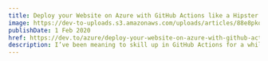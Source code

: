 ```yaml
---
title: Deploy your Website on Azure with GitHub Actions like a Hipster
image: https://dev-to-uploads.s3.amazonaws.com/uploads/articles/88e8pkorjas83xh2zx6s.webp
publishDate: 1 Feb 2020
href: https://dev.to/azure/deploy-your-website-on-azure-with-github-actions-like-a-hipster-4da3
description: I’ve been meaning to skill up in GitHub Actions for a while. You know that little tab that appears on your repo labeled Actions? That’s the one I keep failing to click on.
---  
```

